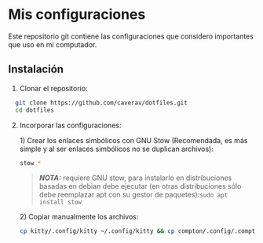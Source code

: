 
# Mis configuraciones

Este repositorio git contiene las configuraciones que considero importantes que uso en mi computador.


## Instalación

1) Clonar el repositorio: 

```bash
  git clone https://github.com/caverav/dotfiles.git
  cd dotfiles
```

2) Incorporar las configuraciones:


    1\) Crear los enlaces simbólicos con GNU Stow (Recomendada, es más simple y al ser enlaces simbólicos no se duplican archivos):
    ```bash
    stow *
    ```

    > **_NOTA:_** requiere GNU stow, para instalarlo en distribuciones basadas en debian debe ejecutar (en otras distribuciones sólo debe reemplazar apt con su gestor de paquetes):```sudo apt install stow```
    
    2\) Copiar manualmente los archivos:
    
    ```bash
    cp kitty/.config/kitty ~/.config/kitty && cp compton/.config/.compton ~/.config/kitty && cp nvim/.config/nvim ~/.config/nvim && cp vim/.vimrc ~/.vimrc && cp bashrc/.bashrc ~/.bashrc
    ```
    
    
